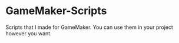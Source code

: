# GameMaker-Scripts
Scripts that I made for GameMaker. You can use them in your project however you want.
